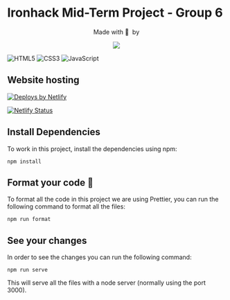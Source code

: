 # Ironhack Mid-Term Project - Group 6

<div align="center">
  <p>Made with 💜&nbsp;&nbsp;by</p>
  <a href="https://github.com/evagapi/ironhack-mid-term-project-group-6/graphs/contributors">
  <img src="https://contrib.rocks/image?repo=evagapi/ironhack-mid-term-project-group-6">
  </a>
</div>

![HTML5](https://img.shields.io/badge/html5-%23E34F26.svg?style=for-the-badge&logo=html5&logoColor=white) ![CSS3](https://img.shields.io/badge/css3-%231572B6.svg?style=for-the-badge&logo=css3&logoColor=white) ![JavaScript](https://img.shields.io/badge/javascript-%23323330.svg?style=for-the-badge&logo=javascript&logoColor=%23F7DF1E)

## Website hosting

[![Deploys by Netlify](https://www.netlify.com/img/global/badges/netlify-color-accent.svg)](https://ironhack-mid-term-project-group-6.netlify.app/)

[![Netlify Status](https://api.netlify.com/api/v1/badges/f768e323-ceb9-4bd4-93d4-af16c982ae3d/deploy-status)](https://app.netlify.com/sites/ironhack-mid-term-project-group-6/deploys)

## Install Dependencies

To work in this project, install the dependencies using npm:

```
npm install
```

## Format your code 💅

To format all the code in this project we are using Prettier, you can run the following command to format all the files:

```
npm run format
```

## See your changes

In order to see the changes you can run the following command:

```
npm run serve
```

This will serve all the files with a node server (normally using the port 3000).
